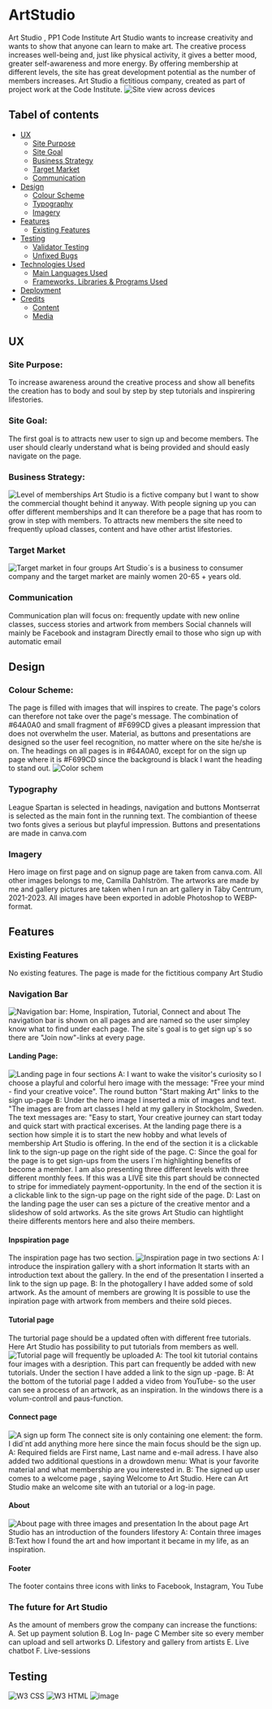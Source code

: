 # ArtStudio
Art Studio , PP1 Code Institute
Art Studio wants to increase creativity and wants to show that anyone can learn to make art. The creative process increases well-being and, just like physical activity, it gives a better mood, greater self-awareness and more energy. By offering membership at different levels, the site has great development potential as the number of members increases.
Art Studio a fictitious company, created as part of project work at the Code Institute.
![Site view across devices](/assets/images/readme-device.png)
## Tabel of contents
+ [UX](#ux "UX")
  + [Site Purpose](#site-purpose "Site Purpose")
  + [Site Goal](#site-goal "Site Goal")
  + [Business Strategy](#business-strategy "Business Strategy")
  + [Target Market](#target-market "Target Market")
  + [Communication](#communication "Communication")
+ [Design](#design "Design")
  + [Colour Scheme](#colour-scheme "Colour Scheme")
  + [Typography](#typography "Typography")
  + [Imagery](#imagery "Imagery")
+ [Features](#features "Features")
  + [Existing Features](#existing-features "Existing Features")
+ [Testing](#testing "Testing")
  + [Validator Testing](#validator-testing "Validator Testing")
  + [Unfixed Bugs](#unfixed-bugs "Unfixed Bugs")
+ [Technologies Used](#technologies-used "Technologies Used")
  + [Main Languages Used](#main-languages-used "Main Languages Used")
  + [Frameworks, Libraries & Programs Used](#frameworks-libraries-programs-used "Frameworks, Libraries & Programs Used")
+ [Deployment](#deployment "Deployment")
+ [Credits](#credits "Credits")
  + [Content](#content "Content")
  + [Media](#media "Media")
## UX
### Site Purpose:
To increase awareness around the creative process and show all benefits the creation has to body and soul by step by step tutorials and inspirering lifestories.
### Site Goal:
The first goal is to attracts new user to sign up and become members. 
The user should clearly understand what is being provided and should easly navigate on the page.  
### Business Strategy:
![Level of memberships](/assets/images/membership.webp)
Art Studio is a fictive company but I want to show the commercial thought behind it anyway.
With people signing up you can offer different memberships and It can therefore be a page that has room to grow in step with members.
To attracts new members the site need to frequently upload classes, content and have other artist lifestories. 
### Target Market
![Target market in four groups](assets/images/readme-marketsegment.webp)
Art Studio´s is a business to consumer company and the target market are mainly women 20-65 + years old.
### Communication
Communication plan will focus on: frequently update with new online classes, success stories and artwork from members
Social channels will mainly be Facebook and instagram
Directly email to those who sign up with automatic email
## Design
### Colour Scheme:
The page is filled with images that will inspires to create. The page's colors can therefore not take over the page's message. The combination of #64A0A0 and small fragment of #F699CD gives a pleasant impression that does not overwhelm the user.
Material, as buttons and presentations are designed so the user feel recognition, no matter where on the site he/she is on. 
The headings on all pages is in #64A0A0, except for on the sign up page where it is #F699CD since the background is black I want the heading to stand out.
![Color schem](assets/images/readme-colorscheme.webp)
### Typography
League Spartan is selected in headings, navigation and buttons
Montserrat  is selected as the main font in the running text.
The combiantion of theese two fonts gives a serious but playful impression.
Buttons and presentations are made in canva.com
### Imagery
Hero image on first page and on signup page are taken from canva.com.
All other images belongs to me, Camilla Dahlström. The artworks are made by me and gallery pictures are taken when I run an art gallery in Täby Centrum, 2021-2023.
All images have been exported in adoble Photoshop to WEBP-format.
## Features
### Existing Features
No existing features. The page is made for the fictitious company Art Studio
### Navigation Bar
![Navigation bar: Home, Inspiration, Tutorial, Connect and about](assets/images/readme-Navbar.webp)
The navigation bar is shown on all pages and are named so the user simpley know what to find under each page. 
The site´s goal is to get sign up´s so there are "Join now"-links at every page.
#### Landing Page:
![Landing page in four sections](assets/images/landing.webp)
A:
I want to wake the visitor's curiosity so I choose a playful and colorful hero image  with the message:  "Free your mind - find your creative voice". 
The round button "Start making Art" links to the sign up-page 
B:
Under the hero image I inserted a mix of images and text. "The images are from art classes I held at my gallery in Stockholm, Sweden.
The text messages are:  "Easy to start, Your creative journey can start today and quick start with practical excerises.
At the landing page there is a section how simple it is to start the new hobby and what levels of membership Art Studio is offering. 
In the end of the section it is a clickable link to the sign-up page on the right side of the page. 
C:
Since the goal for the page is to get sign-ups from the users I´m highlighting benefits of become a member. I am also presenting three different levels with three different monthly fees. If this was a LIVE site this part should be connected to stripe for immediately payment-opportunity.
In the end of the section it is a clickable link to the sign-up page on the right side of the page. 
D:
Last on the landing page the user can ses a picture of the creative mentor and a slideshow of sold artworks. As the site grows Art Studio can hightlight theire differents mentors here and also theire members.
#### Inpspiration page
The inspiration page has two section. 
![Inspiration page in two sections](assets/images/readme-inspiration.webp)
A: 
I introduce the inspiration gallery with a short information It starts with an introduction text about the gallery. 
In the end of the presentation I inserted a link to the sign up page. 
B:
In the photogallery I have added some of sold artwork. 
As the amount of members are growing It is possible to use the inpiration page with artwork from members and theire sold pieces.
#### Tutorial page
The turtorial page should be a updated often with different free tutorials. 
Here Art Studio has possibility to put tutorials from members as well. 
![Tutorial page will frequently be uploaded](assets/images/readme-tutorial.webp)
A:
The tool kit tutorial contains four images with a desription. This part can frequently be added with new tutorials. 
Under the section I have added a link to the sign up -page. 
B:
At the bottom of the tutorial page I added a video from YouTube- so the user can see a process of an artwork, as an inspiration. 
In the windows there is a volum-controll and paus-function.
#### Connect page
![A sign up form](assets/images/readme-connect.webp)
The connect site is only containing one element: the form. 
I did´nt add anything more here since the main focus should be the sign up. 
A:
Required fields are First name, Last name and e-mail adress. 
I have also added two additional questions in a drowdown menu: What is your favorite material and what membership are you interested in. 
B:
The signed up user comes to a welcome page , saying Welcome to Art Studio. 
Here can Art Studio make an welcome site with an tutorial or a log-in page.  
#### About
![About page with three images and presentation](assets/images/readme-aboutpage.webp)
In the about page Art Studio has an introduction of the founders lifestory 
A:
Contain three images
B:Text how I found the art and how important it became in my life, as an inspiration. 
#### Footer 
The footer contains three icons with links to Facebook, Instagram, You Tube
### The future for Art Studio
As the amount of members grow the company can increase the functions:
A. Set up payment solution
B. Log In- page
C  Member site so every member can upload and sell artworks
D. Lifestory and gallery from artists
E. Live chatbot
F. Live-sessions
## Testing 
![W3 CSS ](assets/images/readme-w3css.webp)
![W3 HTML ](assets/images/readme-w3html.webp)
![image](https://github.com/Camdah77/ArtStudio/assets/136627458/97105d8a-5d5e-4657-8c2b-41b45007c52d)

